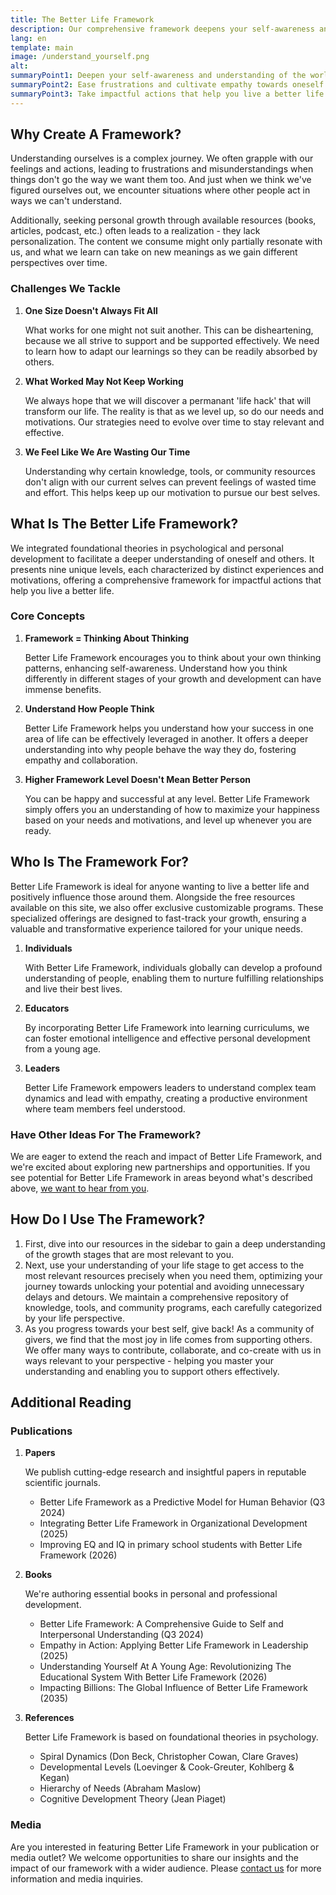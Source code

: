 ```yaml
---
title: The Better Life Framework
description: Our comprehensive framework deepens your self-awareness and understanding of the world and is designed to ease frustrations and cultivate empathy towards oneself and others - leading you to impactful actions that help you live a better life.
lang: en
template: main
image: /understand_yourself.png
alt: 
summaryPoint1: Deepen your self-awareness and understanding of the world.
summaryPoint2: Ease frustrations and cultivate empathy towards oneself and others.
summaryPoint3: Take impactful actions that help you live a better life.
---
```


## Why Create A Framework?

Understanding ourselves is a complex journey. We often grapple with our feelings and actions, leading to frustrations and misunderstandings when things don't go the way we want them too. And just when we think we've figured ourselves out, we encounter situations where other people act in ways we can't understand.

Additionally, seeking personal growth through available resources (books, articles, podcast, etc.) often leads to a realization - they lack personalization. The content we consume might only partially resonate with us, and what we learn can take on new meanings as we gain different perspectives over time.

### Challenges We Tackle

1. **One Size Doesn't Always Fit All**

   What works for one might not suit another. This can be disheartening, because we all strive to support and be supported effectively. We need to learn how to adapt our learnings so they can be readily absorbed by others.

2. **What Worked May Not Keep Working**

   We always hope that we will discover a permanant 'life hack' that will transform our life. The reality is that as we level up, so do our needs and motivations. Our strategies need to evolve over time to stay relevant and effective.

3. **We Feel Like We Are Wasting Our Time**

   Understanding why certain knowledge, tools, or community resources don't align with our current selves can prevent feelings of wasted time and effort. This helps keep up our motivation to pursue our best selves.

## What Is The Better Life Framework?

We integrated foundational theories in psychological and personal development to facilitate a deeper understanding of oneself and others. It presents nine unique levels, each characterized by distinct experiences and motivations, offering a comprehensive framework for impactful actions that help you live a better life.

### Core Concepts

1. **Framework = Thinking About Thinking**

   Better Life Framework encourages you to think about your own thinking patterns, enhancing self-awareness. Understand how you think differently in different stages of your growth and development can have immense benefits.

2. **Understand How People Think**

   Better Life Framework helps you understand how your success in one area of life can be effectively leveraged in another. It offers a deeper understanding into why people behave the way they do, fostering empathy and collaboration.

3. **Higher Framework Level Doesn't Mean Better Person**

   You can be happy and successful at any level. Better Life Framework simply offers you an understanding of how to maximize your happiness based on your needs and motivations, and level up whenever you are ready.

## Who Is The Framework For?

Better Life Framework is ideal for anyone wanting to live a better life and positively influence those around them. Alongside the free resources available on this site, we also offer exclusive customizable programs. These specialized offerings are designed to fast-track your growth, ensuring a valuable and transformative experience tailored for your unique needs.

1. **Individuals**

   With Better Life Framework, individuals globally can develop a profound understanding of people, enabling them to nurture fulfilling relationships and live their best lives.

2. **Educators**

   By incorporating Better Life Framework into learning curriculums, we can foster emotional intelligence and effective personal development from a young age.

3. **Leaders**

   Better Life Framework empowers leaders to understand complex team dynamics and lead with empathy, creating a productive environment where team members feel understood.

### Have Other Ideas For The Framework?

We are eager to extend the reach and impact of Better Life Framework, and we're excited about exploring new partnerships and opportunities. If you see potential for Better Life Framework in areas beyond what's described above, [we want to hear from you](mailto:partnerships@co-x3.com).

## How Do I Use The Framework?

1. First, dive into our resources in the sidebar to gain a deep understanding of the growth stages that are most relevant to you.
2. Next, use your understanding of your life stage to get access to the most relevant resources precisely when you need them, optimizing your journey towards unlocking your potential and avoiding unnecessary delays and detours. We maintain a comprehensive repository of knowledge, tools, and community programs, each carefully categorized by your life perspective.
3. As you progress towards your best self, give back! As a community of givers, we find that the most joy in life comes from supporting others. We offer many ways to contribute, collaborate, and co-create with us in ways relevant to your perspective - helping you master your understanding and enabling you to support others effectively.


## Additional Reading

### Publications

1. **Papers**

   We publish cutting-edge research and insightful papers in reputable scientific journals.

   - Better Life Framework as a Predictive Model for Human Behavior (Q3 2024)
   - Integrating Better Life Framework in Organizational Development (2025)
   - Improving EQ and IQ in primary school students with Better Life Framework (2026)

2. **Books**

   We're authoring essential books in personal and professional development.

   - Better Life Framework: A Comprehensive Guide to Self and Interpersonal Understanding (Q3 2024)
   - Empathy in Action: Applying Better Life Framework in Leadership (2025)
   - Understanding Yourself At A Young Age: Revolutionizing The Educational System With Better Life Framework (2026)
   - Impacting Billions: The Global Influence of Better Life Framework (2035)

3. **References**

   Better Life Framework is based on foundational theories in psychology.

   - Spiral Dynamics (Don Beck, Christopher Cowan, Clare Graves)
   - Developmental Levels (Loevinger & Cook-Greuter, Kohlberg & Kegan)
   - Hierarchy of Needs (Abraham Maslow)
   - Cognitive Development Theory (Jean Piaget)

### Media

Are you interested in featuring Better Life Framework in your publication or media outlet? We welcome opportunities to share our insights and the impact of our framework with a wider audience. Please [contact us](#) for more information and media inquiries.